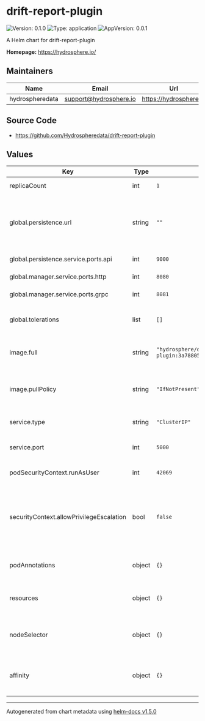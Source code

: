# drift-report-plugin

![Version: 0.1.0](https://img.shields.io/badge/Version-0.1.0-informational?style=flat-square) ![Type: application](https://img.shields.io/badge/Type-application-informational?style=flat-square) ![AppVersion: 0.0.1](https://img.shields.io/badge/AppVersion-0.0.1-informational?style=flat-square)

A Helm chart for drift-report-plugin

**Homepage:** <https://hydrosphere.io/>

## Maintainers

| Name | Email | Url |
| ---- | ------ | --- |
| hydrospheredata | support@hydrosphere.io | https://hydrosphere.io |

## Source Code

* <https://github.com/Hydrospheredata/drift-report-plugin>

## Values

| Key | Type | Default | Description |
|-----|------|---------|-------------|
| replicaCount | int | `1` | number of replicas |
| global.persistence.url | string | `""` | Endpoint for the object storage. Compatible with S3 or Minio |
| global.persistence.service.ports.api | int | `9000` | Minio api port |
| global.manager.service.ports.http | int | `8080` | Manager http port |
| global.manager.service.ports.grpc | int | `8081` | Manager grpc port |
| global.tolerations | list | `[]` | Tolerations for drift-report-plugin pods |
| image.full | string | `"hydrosphere/drift-report-plugin:3a78805d62f234e3738ccdfcb52618d7fcae8243"` | drift-report-plugin image |
| image.pullPolicy | string | `"IfNotPresent"` | drift-report-plugin image pull policy |
| service.type | string | `"ClusterIP"` | Kubernetes Service type |
| service.port | int | `5000` | drift-report-plugin port |
| podSecurityContext.runAsUser | int | `42069` | User ID for the container |
| securityContext.allowPrivilegeEscalation | bool | `false` | Container child process can gain more privileges than its parent |
| podAnnotations | object | `{}` | Map of annotations to add to the pods |
| resources | object | `{}` | Map of resources to add to the pods |
| nodeSelector | object | `{}` | Node labels for drift-report-plugin pods assignment |
| affinity | object | `{}` | Affinity for drift-report-plugin pods assignment |

----------------------------------------------
Autogenerated from chart metadata using [helm-docs v1.5.0](https://github.com/norwoodj/helm-docs/releases/v1.5.0)

